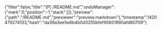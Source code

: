 {"filter":false,"title":"[P] /README.md","undoManager":{"mark":0,"position":-1,"stack":[]},"preview":{"path":"/README.md","previewer":"preview.markdown"},"timestamp":1420479274133,"hash":"da39a3ee5e6b4b0d3255bfef95601890afd80709"}
